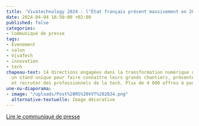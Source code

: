 ```yaml
---
title: 'Vivatechnology 2024 : l’État français présent massivement en 2024'
date: 2024-04-04 16:50:00 +02:00
published: false
categories:
- Communiqué de presse
tags:
- Evenement
- salon
- VivaTech
- innovation
- tech
chapeau-text: 14 directions engagées dans la transformation numérique de l’État sur
  un stand unique pour faire connaître leurs grands chantiers, présenter leurs offres
  et recruter des professionnels de la tech. Plus de 4 000 offres à pourvoir.
une-ou-diaporama:
- image: "/uploads/Post%20RS%20VVT%202024.png"
  alternative-textuelle: Image décorative
---
```


<div class="lien-important"><p><a href="Lien">Lire le communiqué de presse</a></p></div>
